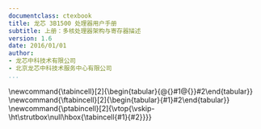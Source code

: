 ```yaml
---
documentclass: ctexbook
title: 龙芯 3B1500 处理器用户手册
subtitle: 上册：多核处理器架构与寄存器描述
version: 1.6
date: 2016/01/01
author:
- 龙芯中科技术有限公司
- 北京龙芯中科技术服务中心有限公司
...
```


\newcommand{\tabincell}[2]{\begin{tabular}{@{}#1@{}}#2\end{tabular}}
\newcommand{\ftabincell}[2]{\begin{tabular}{#1}#2\end{tabular}}
\newcommand{\ptabincell}[2]{\vtop{\vskip-\ht\strutbox\null\hbox{\tabincell{#1}{#2}}}}
